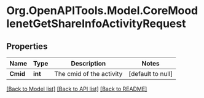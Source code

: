 # Org.OpenAPITools.Model.CoreMoodlenetGetShareInfoActivityRequest

## Properties

Name | Type | Description | Notes
------------ | ------------- | ------------- | -------------
**Cmid** | **int** | The cmid of the activity | [default to null]

[[Back to Model list]](../README.md#documentation-for-models) [[Back to API list]](../README.md#documentation-for-api-endpoints) [[Back to README]](../README.md)

